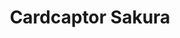 --- 
title: "Cardcaptor Sakura"
publishdate: "2019-8-30T16:48:46+02:00"
src: "https://365manga.net/manga/cardcaptor-sakura"
image: "https://data.365manga.net/images/thumbnails/6306-cardcaptor-sakura.jpg"
description: "From Tokyopop: Sakura Kinomoto was just an average 4th Grader - loved P.E., hated math - until one day, while looking through her father's library, Sakura found the Clow, an enchanted book designed to hold a set of magical Clow Cards. But when Sakura opened the book, it was empty. Talk about disasters!! Keroberos, the Creature of the Seal, emerged from the cover of the book and told Sakura the…"
---